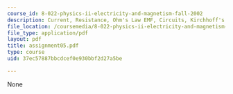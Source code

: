 ```yaml
---
course_id: 8-022-physics-ii-electricity-and-magnetism-fall-2002
description: Current, Resistance, Ohm's Law EMF, Circuits, Kirchhoff's Rules, RC Circuits.
file_location: /coursemedia/8-022-physics-ii-electricity-and-magnetism-fall-2002/37ec57887bbcdcef0e930bbf2d27a5be_assignment05.pdf
file_type: application/pdf
layout: pdf
title: assignment05.pdf
type: course
uid: 37ec57887bbcdcef0e930bbf2d27a5be

---
```

None